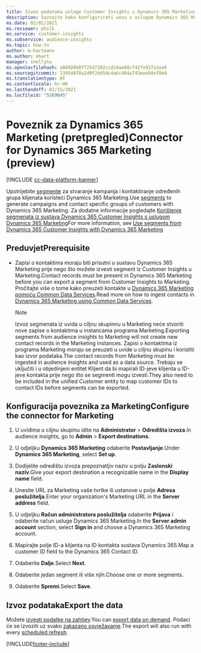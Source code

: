 ```yaml
---
title: Izvoz podataka usluge Customer Insights u Dynamics 365 Marketing
description: Saznajte kako konfigurirati vezu s uslugom Dynamics 365 Marketing.
ms.date: 02/01/2021
ms.reviewer: philk
ms.service: customer-insights
ms.subservice: audience-insights
ms.topic: how-to
author: m-hartmann
ms.author: mhart
manager: shellyha
ms.openlocfilehash: a06920b8ff25d7102ccd14ae68cf42fe91fa1ee6
ms.sourcegitcommit: 139548f8a2d0f24d54c4a6c404a743eeeb8ef8e0
ms.translationtype: HT
ms.contentlocale: hr-HR
ms.lasthandoff: 02/15/2021
ms.locfileid: "5269045"
---
```

# <a name="connector-for-dynamics-365-marketing-preview"></a><span data-ttu-id="42e1b-103">Poveznik za Dynamics 365 Marketing (pretpregled)</span><span class="sxs-lookup"><span data-stu-id="42e1b-103">Connector for Dynamics 365 Marketing (preview)</span></span>

[!INCLUDE [cc-data-platform-banner](../includes/cc-data-platform-banner.md)]

<span data-ttu-id="42e1b-104">Upotrijebite [segmente](segments.md) za stvaranje kampanja i kontaktiranje određenih grupa klijenata koristeći Dynamics 365 Marketing.</span><span class="sxs-lookup"><span data-stu-id="42e1b-104">Use [segments](segments.md) to generate campaigns and contact specific groups of customers with Dynamics 365 Marketing.</span></span> <span data-ttu-id="42e1b-105">Za dodatne informacije pogledajte [Korištenje segmenata iz sustava Dynamics 365 Customer Insights s uslugom Dynamics 365 Marketing](https://docs.microsoft.com/dynamics365/marketing/customer-insights-segments)</span><span class="sxs-lookup"><span data-stu-id="42e1b-105">For more information, see [Use segments from Dynamics 365 Customer Insights with Dynamics 365 Marketing](https://docs.microsoft.com/dynamics365/marketing/customer-insights-segments)</span></span>

## <a name="prerequisite"></a><span data-ttu-id="42e1b-106">Preduvjet</span><span class="sxs-lookup"><span data-stu-id="42e1b-106">Prerequisite</span></span>

- <span data-ttu-id="42e1b-107">Zapisi o kontaktima moraju biti prisutni u sustavu Dynamics 365 Marketing prije nego što možete izvesti segment iz Customer Insights u Marketing.</span><span class="sxs-lookup"><span data-stu-id="42e1b-107">Contact records must be present in Dynamics 365 Marketing before you can export a segment from Customer Insights to Marketing.</span></span> <span data-ttu-id="42e1b-108">Pročitajte više o tome kako preuzeti kontakte u [Dynamics 365 Marketing pomoću Common Data Services](connect-power-query.md).</span><span class="sxs-lookup"><span data-stu-id="42e1b-108">Read more on how to ingest contacts in [Dynamics 365 Marketing using Common Data Services](connect-power-query.md).</span></span>

  > [!NOTE]
  > <span data-ttu-id="42e1b-109">Izvoz segmenata iz uvida u ciljnu skupinnu u Marketing neće stvoriti nove zapise o kontaktima u instancama programa Marketing.</span><span class="sxs-lookup"><span data-stu-id="42e1b-109">Exporting segments from audience insights to Marketing will not create new contact records in the Marketing instances.</span></span> <span data-ttu-id="42e1b-110">Zapisi o kontaktima iz programa Marketing moraju se preuzeti u uvide u ciljnu skupinu i koristiti kao izvor podataka.</span><span class="sxs-lookup"><span data-stu-id="42e1b-110">The contact records from Marketing must be ingested in audience insights and used as a data source.</span></span> <span data-ttu-id="42e1b-111">Trebaju se uključiti i u objedinjeni entitet Klijent da bi mapirali ID-jeve klijenta u ID-jeve kontakta prije nego što se segmenti mogu izvesti.</span><span class="sxs-lookup"><span data-stu-id="42e1b-111">They also need to be included in the unified Customer entity to map customer IDs to contact IDs before segments can be exported.</span></span>

## <a name="configure-the-connector-for-marketing"></a><span data-ttu-id="42e1b-112">Konfiguracija poveznika za Marketing</span><span class="sxs-lookup"><span data-stu-id="42e1b-112">Configure the connector for Marketing</span></span>

1. <span data-ttu-id="42e1b-113">U uvidima u ciljnu skupinu idite na **Administrator** > **Odredišta izvoza**.</span><span class="sxs-lookup"><span data-stu-id="42e1b-113">In audience insights, go to **Admin** > **Export destinations**.</span></span>

1. <span data-ttu-id="42e1b-114">U odjeljku **Dynamics 365 Marketing** odaberite **Postavljanje**.</span><span class="sxs-lookup"><span data-stu-id="42e1b-114">Under **Dynamics 365 Marketing**, select **Set up**.</span></span>

1. <span data-ttu-id="42e1b-115">Dodijelite odredištu izvoza prepoznatljiv naziv u polju **Zaslonski naziv**.</span><span class="sxs-lookup"><span data-stu-id="42e1b-115">Give your export destination a recognizable name in the **Display name** field.</span></span>

1. <span data-ttu-id="42e1b-116">Unesite URL za Marketing vaše tvrtke ili ustanove u polje **Adresa poslužitelja**.</span><span class="sxs-lookup"><span data-stu-id="42e1b-116">Enter your organization's Marketing URL in the **Server address** field.</span></span>

1. <span data-ttu-id="42e1b-117">U odjeljku **Račun administratora poslužitelja** odaberite **Prijava** i odaberite račun usluge Dynamics 365 Marketing.</span><span class="sxs-lookup"><span data-stu-id="42e1b-117">In the **Server admin account** section, select **Sign in** and choose a Dynamics 365 Marketing account.</span></span>

1. <span data-ttu-id="42e1b-118">Mapirajte polje ID-a klijenta na ID kontakta sustava Dynamics 365.</span><span class="sxs-lookup"><span data-stu-id="42e1b-118">Map a customer ID field to the Dynamics 365 Contact ID.</span></span>

1. <span data-ttu-id="42e1b-119">Odaberite **Dalje**.</span><span class="sxs-lookup"><span data-stu-id="42e1b-119">Select **Next**.</span></span>

1. <span data-ttu-id="42e1b-120">Odaberite jedan segment ili više njih.</span><span class="sxs-lookup"><span data-stu-id="42e1b-120">Choose one or more segments.</span></span>

1. <span data-ttu-id="42e1b-121">Odaberite **Spremi**.</span><span class="sxs-lookup"><span data-stu-id="42e1b-121">Select **Save**.</span></span>

## <a name="export-the-data"></a><span data-ttu-id="42e1b-122">Izvoz podataka</span><span class="sxs-lookup"><span data-stu-id="42e1b-122">Export the data</span></span>

<span data-ttu-id="42e1b-123">Možete [izvesti podatke na zahtjev](export-destinations.md).</span><span class="sxs-lookup"><span data-stu-id="42e1b-123">You can [export data on demand](export-destinations.md).</span></span> <span data-ttu-id="42e1b-124">Podaci će se izvoziti uz svako [zakazano osvježavanje](system.md#schedule-tab).</span><span class="sxs-lookup"><span data-stu-id="42e1b-124">The export will also run with every [scheduled refresh](system.md#schedule-tab).</span></span>


[!INCLUDE[footer-include](../includes/footer-banner.md)]
